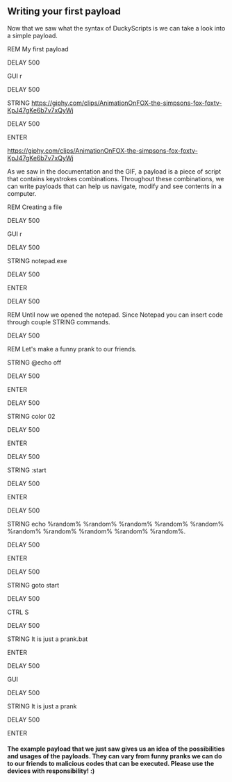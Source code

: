 ## **Writing your first payload**

Now that we saw what the syntax of DuckyScripts is we can take a look into a simple payload.

REM My first payload

DELAY 500

GUI r

DELAY 500

STRING https://giphy.com/clips/AnimationOnFOX-the-simpsons-fox-foxtv-KpJ47gKe6b7v7xQyWj

DELAY 500

ENTER

https://giphy.com/clips/AnimationOnFOX-the-simpsons-fox-foxtv-KpJ47gKe6b7v7xQyWj

As we saw in the documentation and the GIF, a payload is a piece of script that contains keystrokes combinations. Throughout these combinations, we can write payloads that can help us navigate, modify and see contents in a computer.

REM Creating a file

DELAY 500

GUI r

DELAY 500

STRING notepad.exe

DELAY 500

ENTER

DELAY 500

REM Until now we opened the notepad. Since Notepad 
you can insert code through couple STRING commands.

DELAY 500

REM Let's make a funny prank to our friends.

STRING @echo off

DELAY 500

ENTER

DELAY 500

STRING color 02

DELAY 500

ENTER

DELAY 500

STRING :start

DELAY 500

ENTER

DELAY 500

STRING  echo %random% %random% %random% %random% 
%random% %random% %random% %random% %random% 
%random%.

DELAY 500

ENTER

DELAY 500

STRING  goto start

DELAY 500

CTRL S

DELAY 500

STRING It is just a prank.bat

ENTER

DELAY 500

GUI

DELAY 500

STRING It is just a prank

DELAY 500

ENTER

#### **The example payload that we just saw gives us an idea of the possibilities and usages of the payloads. They can vary from funny pranks we can do to our friends to malicious codes that can be executed. Please use the devices with responsibility! :)**
